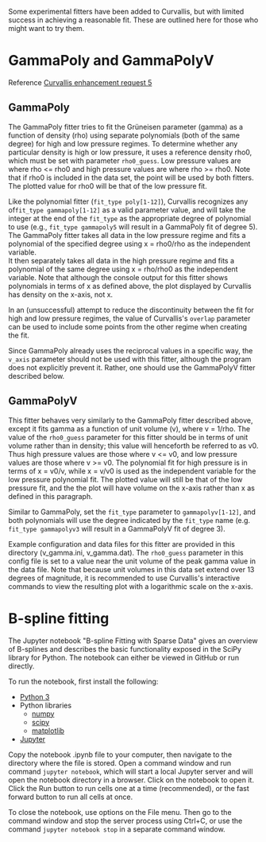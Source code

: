 Some experimental fitters have been added to Curvallis, but with limited success in achieving a reasonable fit.  These 
are outlined here for those who might want to try them.

# GammaPoly and GammaPolyV
Reference [Curvallis enhancement request 5](https://github.com/LLNL/Curvallis/issues/5)

## GammaPoly
The GammaPoly fitter tries to fit the Gr&#252;neisen parameter (gamma) as a function of density (rho) using separate 
polynomials (both of the same degree) for high and low pressure regimes.  To determine whether any particular density is 
high or low pressure, it uses a reference density rho0, which must be set with parameter `rho0_guess`.  Low 
pressure values are where rho <= rho0 and high pressure values are where rho >= rho0.  Note that if rho0 is included in 
the data set, the point will be used by both fitters.  The plotted value for rho0 will be that of the low pressure fit.

Like the polynomial fitter (`fit_type poly[1-12]`), Curvallis recognizes any of`fit_type gammapoly[1-12]` as 
a valid parameter value, and will take the integer at the end of the `fit_type` as the appropriate degree of polynomial 
to use (e.g., `fit_type gammapoly5` will result in a GammaPoly fit of degree 5). The GammaPoly fitter takes all data 
in the low pressure regime and fits a polynomial of the specified degree using x = rho0/rho as the independent variable.  
It then separately takes all data in the high pressure regime and fits a polynomial of the same degree using x = rho/rho0 
as the independent variable.  Note that although the console output for this fitter shows polynomials in terms of x as 
defined above, the plot displayed by Curvallis has density on the x-axis, not x.

In an (unsuccessful) attempt to reduce the discontinuity between the fit for high and low pressure regimes, the value
of Curvallis's `overlap` parameter can be used to include some points from the other regime when creating the fit.

Since GammaPoly already uses the reciprocal values in a specific way, the `v_axis` parameter should not be used with 
this fitter, although the program does not explicitly prevent it.  Rather, one should use the GammaPolyV fitter 
described below.

## GammaPolyV
This fitter behaves very similarly to the GammaPoly fitter described above, except it fits gamma as a function of unit 
volume (v), where v = 1/rho.  The value of the `rho0_guess` parameter for this fitter should be in terms of unit volume 
rather than in density; this value will henceforth be referred to as v0.  Thus high pressure values are 
those where v <= v0, and low pressure values are those where v >= v0. The polynomial fit for high pressure is in terms 
of x = v0/v, while x = v/v0 is used as the independent variable for the low pressure polynomial fit.  The plotted value 
will still be that of the low pressure fit, and the the plot will have volume on the x-axis rather than x as defined in
this paragraph.

Similar to GammaPoly, set the `fit_type` parameter to `gammapolyv[1-12]`, and both polynomials will use the degree
indicated by the `fit_type` name  (e.g. `fit_type gammapolyv3` will result in a GammaPolyV fit of degree 3).  

Example configuration and data files for this fitter are provided in this directory (v_gamma.ini, v_gamma.dat).  The 
`rho0_guess` parameter in this config file is set to a value near the unit volume of the peak gamma value in the data 
file.  Note that because unit volumes in this data set extend over 13 degrees of magnitude, it is recommended to use 
Curvallis's interactive commands to view the resulting plot with a logarithmic scale on the x-axis.

# B-spline fitting
The Jupyter notebook "B-spline Fitting with Sparse Data" gives an overview of B-splines and describes the basic 
functionality exposed in the SciPy library for Python.  The notebook can either be viewed in GitHub or run directly.  

To run the notebook, first install the following:

* [Python 3](https://www.python.org/downloads/)
* Python libraries
  * [numpy](https://numpy.org/install/)
  * [scipy](https://scipy.org/install.html)
  * [matplotlib](https://matplotlib.org/users/installing.html)
* [Jupyter](https://jupyter.org/install)

Copy the notebook .ipynb file to your computer, then navigate to the directory where the file is stored.
Open a command window and run command `jupyter notebook`, which will start a local Jupyter server and will open the notebook 
directory in a browser.  Click on the notebook to open it.  Click the Run button to run cells one at a time 
(recommended), or the fast forward button to run all cells at once. 

To close the notebook, use options on the File menu.  Then go to the command window and stop the server process using
Ctrl+C, or use the command `jupyter notebook stop` in a separate command window.